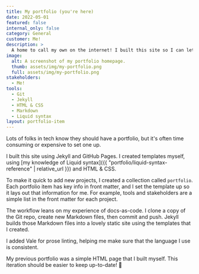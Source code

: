 ```yaml
---
title: My portfolio (you're here)
date: 2022-05-01
featured: false
internal_only: false
category: General
customer: Me!
description: >
  A home to call my own on the internet! I built this site so I can let folks know about the projects I'm working on.
image:
  alt: A screenshot of my portfolio homepage.
  thumb: assets/img/my-portfolio.png
  full: assets/img/my-portfolio.png
stakeholders:
  - Me!
tools:
  - Git
  - Jekyll
  - HTML & CSS
  - Markdown
  - Liquid syntax
layout: portfolio-item
---
```

Lots of folks in tech know they should have a portfolio, but it's often time consuming or expensive to set one up.

I built this site using Jekyll and GitHub Pages. I created templates myself, using [my knowledge of Liquid syntax]({{ "portfolio/liquid-syntax-reference" | relative_url }}) and HTML & CSS.

To make it quick to add new projects, I created a collection called `portfolio`. Each portfolio item has key info in front matter, and I set the template up so it lays out that information for me. For example, tools and stakeholders are a simple list in the front matter for each project.

The workflow leans on my experience of docs-as-code. I clone a copy of the Git repo, create new Markdown files, then commit and push. Jekyll builds those Markdown files into a lovely static site using the templates that I created.

I added Vale for prose linting, helping me make sure that the language I use is consistent.

My previous portfolio was a simple HTML page that I built myself. This iteration should be easier to keep up-to-date! 🤞
